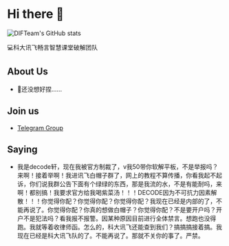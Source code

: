 # Hi there 👋

![DIFTeam's GitHub stats](https://github-readme-stats.vercel.app/api?username=DIFTeam&show_icons=true&theme=radical)

💻科大讯飞畅言智慧课堂破解团队

## About Us

- 🤔还没想好捏......

## Join us

- [Telegram Group](https://t.me/+NrT8UMGDBztjODg1)

## Saying

- 我是decode轩，现在我被官方制裁了，v我50带你软解平板，不是举报吗？来啊！接着举啊！我进讯飞白帽子群了，网上的教程不算传播，你看我起不起诉，你们说我群公告下面有个绿绿的东西，那是我流的水，不是有能耐吗，来啊！都别搞！我要求官方给我喝紫菜汤！！！DECODE因为不可抗力因素解散！！！你觉得你配？你觉得你配？你觉得你配？我现在已经是内部的了，不能再说了。你觉得你配？你真的想做白帽子？你觉得你配？不是要开户吗？开户不是犯法吗？看我报不报警。因某种原因目前进行全体禁言。想跑也没得跑。我就等着收律师函。怎么的，科大讯飞还能查到我们？搞搞搞接着搞。我现在已经是科大讯飞队的了。不能再说了。那就不关你的事了。严禁。
